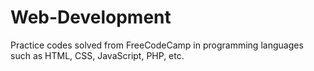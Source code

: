 # Web-Development
Practice codes solved from FreeCodeCamp in programming languages such as HTML, CSS, JavaScript, PHP, etc.
